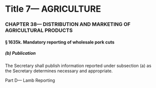 
# Title 7— AGRICULTURE
### CHAPTER 38— DISTRIBUTION AND MARKETING OF AGRICULTURAL PRODUCTS
#### § 1635k. Mandatory reporting of wholesale pork cuts
##### (b) Publication

The Secretary shall publish information reported under subsection (a) as the Secretary determines necessary and appropriate.

Part D— Lamb Reporting
